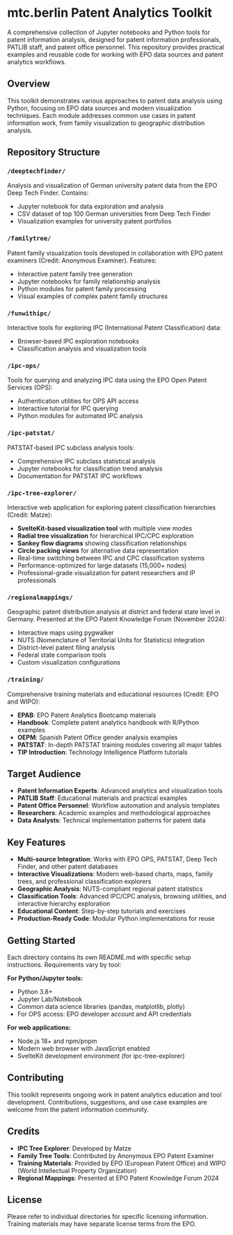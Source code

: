 # mtc.berlin Patent Analytics Toolkit

A comprehensive collection of Jupyter notebooks and Python tools for patent information analysis, designed for patent information professionals, PATLIB staff, and patent office personnel. This repository provides practical examples and reusable code for working with EPO data sources and patent analytics workflows.

## Overview

This toolkit demonstrates various approaches to patent data analysis using Python, focusing on EPO data sources and modern visualization techniques. Each module addresses common use cases in patent information work, from family visualization to geographic distribution analysis.

## Repository Structure

### `/deeptechfinder/`
Analysis and visualization of German university patent data from the EPO Deep Tech Finder. Contains:
- Jupyter notebook for data exploration and analysis
- CSV dataset of top 100 German universities from Deep Tech Finder
- Visualization examples for university patent portfolios

### `/familytree/`
Patent family visualization tools developed in collaboration with EPO patent examiners (Credit: Anonymous Examiner). Features:
- Interactive patent family tree generation
- Jupyter notebooks for family relationship analysis
- Python modules for patent family processing
- Visual examples of complex patent family structures

### `/funwithipc/`
Interactive tools for exploring IPC (International Patent Classification) data:
- Browser-based IPC exploration notebooks
- Classification analysis and visualization tools

### `/ipc-ops/`
Tools for querying and analyzing IPC data using the EPO Open Patent Services (OPS):
- Authentication utilities for OPS API access
- Interactive tutorial for IPC querying
- Python modules for automated IPC analysis

### `/ipc-patstat/`
PATSTAT-based IPC subclass analysis tools:
- Comprehensive IPC subclass statistical analysis
- Jupyter notebooks for classification trend analysis
- Documentation for PATSTAT IPC workflows

### `/ipc-tree-explorer/`
Interactive web application for exploring patent classification hierarchies (Credit: Matze):
- **SvelteKit-based visualization tool** with multiple view modes
- **Radial tree visualization** for hierarchical IPC/CPC exploration
- **Sankey flow diagrams** showing classification relationships
- **Circle packing views** for alternative data representation
- Real-time switching between IPC and CPC classification systems
- Performance-optimized for large datasets (15,000+ nodes)
- Professional-grade visualization for patent researchers and IP professionals

### `/regionalmappings/`
Geographic patent distribution analysis at district and federal state level in Germany. Presented at the EPO Patent Knowledge Forum (November 2024):
- Interactive maps using pygwalker
- NUTS (Nomenclature of Territorial Units for Statistics) integration
- District-level patent filing analysis
- Federal state comparison tools
- Custom visualization configurations

### `/training/`
Comprehensive training materials and educational resources (Credit: EPO and WIPO):
- **EPAB**: EPO Patent Analytics Bootcamp materials
- **Handbook**: Complete patent analytics handbook with R/Python examples
- **OEPM**: Spanish Patent Office gender analysis examples
- **PATSTAT**: In-depth PATSTAT training modules covering all major tables
- **TIP Introduction**: Technology Intelligence Platform tutorials

## Target Audience

- **Patent Information Experts**: Advanced analytics and visualization tools
- **PATLIB Staff**: Educational materials and practical examples
- **Patent Office Personnel**: Workflow automation and analysis templates
- **Researchers**: Academic examples and methodological approaches
- **Data Analysts**: Technical implementation patterns for patent data

## Key Features

- **Multi-source Integration**: Works with EPO OPS, PATSTAT, Deep Tech Finder, and other patent databases
- **Interactive Visualizations**: Modern web-based charts, maps, family trees, and professional classification explorers
- **Geographic Analysis**: NUTS-compliant regional patent statistics
- **Classification Tools**: Advanced IPC/CPC analysis, browsing utilities, and interactive hierarchy exploration
- **Educational Content**: Step-by-step tutorials and exercises
- **Production-Ready Code**: Modular Python implementations for reuse

## Getting Started

Each directory contains its own README.md with specific setup instructions. Requirements vary by tool:

**For Python/Jupyter tools:**
- Python 3.8+
- Jupyter Lab/Notebook
- Common data science libraries (pandas, matplotlib, plotly)
- For OPS access: EPO developer account and API credentials

**For web applications:**
- Node.js 18+ and npm/pnpm
- Modern web browser with JavaScript enabled
- SvelteKit development environment (for ipc-tree-explorer)

## Contributing

This toolkit represents ongoing work in patent analytics education and tool development. Contributions, suggestions, and use case examples are welcome from the patent information community.

## Credits

- **IPC Tree Explorer**: Developed by Matze
- **Family Tree Tools**: Contributed by Anonymous EPO Patent Examiner
- **Training Materials**: Provided by EPO (European Patent Office) and WIPO (World Intellectual Property Organization)
- **Regional Mappings**: Presented at EPO Patent Knowledge Forum 2024

## License

Please refer to individual directories for specific licensing information. Training materials may have separate license terms from the EPO. 
